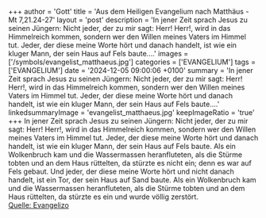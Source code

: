 +++
author = 'Gott'
title = 'Aus dem Heiligen Evangelium nach Matthäus - Mt 7,21.24-27'
layout = 'post'
description = 'In jener Zeit sprach Jesus zu seinen Jüngern: Nicht jeder, der zu mir sagt: Herr! Herr!, wird in das Himmelreich kommen, sondern wer den Willen meines Vaters im Himmel tut. Jeder, der diese meine Worte hört und danach handelt, ist wie ein kluger Mann, der sein Haus auf Fels baute....'
images = ['/symbols/evangelist_matthaeus.jpg']
categories = ['EVANGELIUM']
tags = ['EVANGELIUM']
date = '2024-12-05 09:00:06 +0100'
summary = 'In jener Zeit sprach Jesus zu seinen Jüngern: Nicht jeder, der zu mir sagt: Herr! Herr!, wird in das Himmelreich kommen, sondern wer den Willen meines Vaters im Himmel tut. Jeder, der diese meine Worte hört und danach handelt, ist wie ein kluger Mann, der sein Haus auf Fels baute....'
linkedsummaryImage = 'evangelist_matthaeus.jpg'
keepImageRatio = 'true'
+++
In jener Zeit sprach Jesus zu seinen Jüngern: Nicht jeder, der zu mir sagt: Herr! Herr!, wird in das Himmelreich kommen, sondern wer den Willen meines Vaters im Himmel tut.
Jeder, der diese meine Worte hört und danach handelt, ist wie ein kluger Mann, der sein Haus auf Fels baute.<!--more-->
Als ein Wolkenbruch kam und die Wassermassen heranfluteten, als die Stürme tobten und an dem Haus rüttelten, da stürzte es nicht ein; denn es war auf Fels gebaut.
Und jeder, der diese meine Worte hört und nicht danach handelt, ist ein Tor, der sein Haus auf Sand baute.
Als ein Wolkenbruch kam und die Wassermassen heranfluteten, als die Stürme tobten und an dem Haus rüttelten, da stürzte es ein und wurde völlig zerstört.<br> [Quelle: Evangelizo](https://evangeliumtagfuertag.org/DE/gospel)